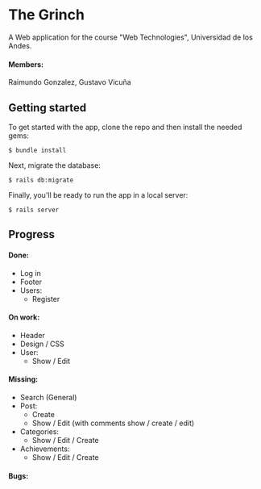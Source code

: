 # The Grinch
A Web application for the course "Web Technologies", Universidad de los Andes.
#### Members:
Raimundo Gonzalez,
Gustavo Vicuña
## Getting started

To get started with the app, clone the repo and then install the needed gems:

```
$ bundle install
```

Next, migrate the database:

```
$ rails db:migrate
```

Finally, you'll be ready to run the app in a local server:

```
$ rails server
```
## Progress
#### Done:
* Log in
* Footer
* Users:
    * Register

#### On work:
* Header
* Design / CSS
* User:
    * Show / Edit

    
#### Missing:
* Search (General)
* Post:
    * Create
    * Show / Edit (with comments show / create / edit)
* Categories:
    * Show / Edit / Create
* Achievements:
    * Show / Edit / Create
#### Bugs:
